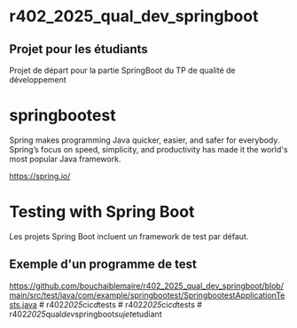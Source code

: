 # r402_2025_qual_dev_springboot
## Projet pour les étudiants

Projet de départ pour la partie SpringBoot du TP de qualité de développement


# springbootest

Spring makes programming Java quicker, easier, and safer for everybody. Spring’s focus on speed, simplicity, and productivity has made it the world's most popular Java framework.

https://spring.io/

# Testing with Spring Boot

Les projets Spring Boot incluent un framework de test par défaut.

## Exemple d'un programme de test

https://github.com/bouchaiblemaire/r402_2025_qual_dev_springboot/blob/main/src/test/java/com/example/springbootest/SpringbootestApplicationTests.java
#   r 4 0 2 _ 2 0 2 5 _ c i _ c d _ t e s t s  
 #   r 4 0 2 _ 2 0 2 5 _ c i _ c d _ t e s t s  
 #   r 4 0 2 _ 2 0 2 5 _ q u a l _ d e v _ s p r i n g b o o t _ s u j e t _ e t u d i a n t  
 